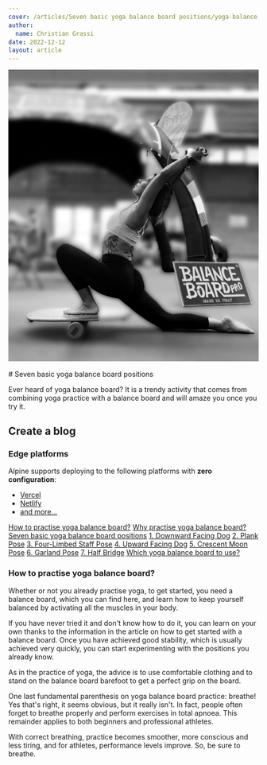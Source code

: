 ```yaml
---
cover: /articles/Seven basic yoga balance board positions/yoga-balance-board-ott_1100x.webp
author:
  name: Christian Grassi
date: 2022-12-12
layout: article
---
```


![yoga-balance-board-ott_1100x.webp](/articles/Seven%20basic%20yoga%20balance%20board%20positions/yoga-balance-board-ott_1100x.webp)

# Seven basic yoga balance board positions

Ever heard of yoga balance board? It is a trendy activity that comes from combining yoga practice with a balance board and will amaze you once you try it.

## Create a blog



### Edge platforms

Alpine supports deploying to the following platforms with **zero configuration**:

- [Vercel](https://vercel.com)
- [Netlify](https://netlify.com)
- [and more...](https://v3.nuxtjs.org/guide/deploy/presets#supported-hosting-providers)

[How to practise yoga balance board?](#list1)
[Why practise yoga balance board?](#list1)
[Seven basic yoga balance board positions](#list1)
[1. Downward Facing Dog](#list1)
[2. Plank Pose](#list1)
[3. Four-Limbed Staff Pose](#list1)
[4. Upward Facing Dog](#list1)
[5. Crescent Moon Pose](#list1)
[6. Garland Pose](#list1)
[7. Half Bridge](#list1)
[Which yoga balance board to use?](#list1)


### How to practise yoga balance board?

Whether or not you already practise yoga, to get started, you need a balance board, which you can find here, and learn how to keep yourself balanced by activating all the muscles in your body.

If you have never tried it and don't know how to do it, you can learn on your own thanks to the information in the article on how to get started with a balance board. Once you have achieved good stability, which is usually achieved very quickly, you can start experimenting with the positions you already know.

As in the practice of yoga, the advice is to use comfortable clothing and to stand on the balance board barefoot to get a perfect grip on the board.

One last fundamental parenthesis on yoga balance board practice: breathe! Yes that's right, it seems obvious, but it really isn't. In fact, people often forget to breathe properly and perform exercises in total apnoea. This remainder applies to both beginners and professional athletes.

With correct breathing, practice becomes smoother, more conscious and less tiring, and for athletes, performance levels improve. So, be sure to breathe.
